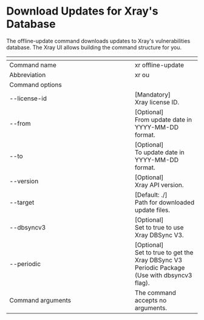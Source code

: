 # Download Updates for Xray's Database

The offline-update command downloads updates to Xray's vulnerabilities database. The Xray UI allows building the command structure for you.

<table><thead><tr><th width="314.5"></th><th></th></tr></thead><tbody><tr><td>Command name</td><td>xr offline-update</td></tr><tr><td>Abbreviation</td><td>xr ou</td></tr><tr><td>Command options</td><td></td></tr><tr><td>--license-id</td><td>[Mandatory]<br>Xray license ID.</td></tr><tr><td>--from</td><td>[Optional]<br>From update date in YYYY-MM-DD format.</td></tr><tr><td>--to</td><td>[Optional]<br>To update date in YYYY-MM-DD format.</td></tr><tr><td>--version</td><td>[Optional]<br>Xray API version.</td></tr><tr><td>--target</td><td>[Default: ./]<br>Path for downloaded update files.</td></tr><tr><td>--dbsyncv3</td><td>[Optional]<br>Set to true to use Xray DBSync V3.</td></tr><tr><td>--periodic</td><td>[Optional]<br>Set to true to get the Xray DBSync V3 Periodic Package (Use with dbsyncv3 flag).</td></tr><tr><td>Command arguments</td><td>The command accepts no arguments.</td></tr></tbody></table>

